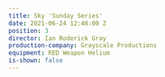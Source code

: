 ```yaml
---
title: Sky 'Sunday Series'
date: 2021-06-24 12:48:00 Z
position: 3
director: Ian Roderick Gray
production-company: Grayscale Productions
equipment: RED Weapon Helium
is-shown: false
---
```


